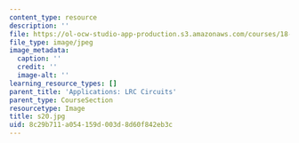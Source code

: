 ```yaml
---
content_type: resource
description: ''
file: https://ol-ocw-studio-app-production.s3.amazonaws.com/courses/18-03sc-differential-equations-fall-2011/8c29b711a054159d003d8d60f842eb3c_s20.jpg
file_type: image/jpeg
image_metadata:
  caption: ''
  credit: ''
  image-alt: ''
learning_resource_types: []
parent_title: 'Applications: LRC Circuits'
parent_type: CourseSection
resourcetype: Image
title: s20.jpg
uid: 8c29b711-a054-159d-003d-8d60f842eb3c
---
```

